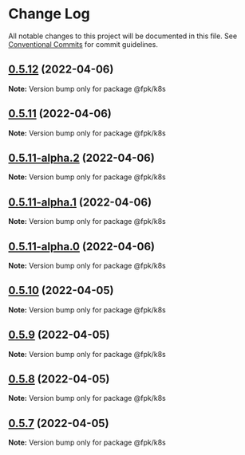 # Change Log

All notable changes to this project will be documented in this file.
See [Conventional Commits](https://conventionalcommits.org) for commit guidelines.

## [0.5.12](https://github.com/tim-smart/fpk/compare/@fpk/k8s@0.5.11...@fpk/k8s@0.5.12) (2022-04-06)

**Note:** Version bump only for package @fpk/k8s

## [0.5.11](https://github.com/tim-smart/fpk/compare/@fpk/k8s@0.5.11-alpha.2...@fpk/k8s@0.5.11) (2022-04-06)

**Note:** Version bump only for package @fpk/k8s

## [0.5.11-alpha.2](https://github.com/tim-smart/fpk/compare/@fpk/k8s@0.5.11-alpha.1...@fpk/k8s@0.5.11-alpha.2) (2022-04-06)

**Note:** Version bump only for package @fpk/k8s

## [0.5.11-alpha.1](https://github.com/tim-smart/fpk/compare/@fpk/k8s@0.5.11-alpha.0...@fpk/k8s@0.5.11-alpha.1) (2022-04-06)

**Note:** Version bump only for package @fpk/k8s

## [0.5.11-alpha.0](https://github.com/tim-smart/fpk/compare/@fpk/k8s@0.5.10...@fpk/k8s@0.5.11-alpha.0) (2022-04-06)

**Note:** Version bump only for package @fpk/k8s

## [0.5.10](https://github.com/tim-smart/fpk/compare/@fpk/k8s@0.5.9...@fpk/k8s@0.5.10) (2022-04-05)

**Note:** Version bump only for package @fpk/k8s

## [0.5.9](https://github.com/tim-smart/fpk/compare/@fpk/k8s@0.5.8...@fpk/k8s@0.5.9) (2022-04-05)

**Note:** Version bump only for package @fpk/k8s

## [0.5.8](https://github.com/tim-smart/fpk/compare/@fpk/k8s@0.5.7...@fpk/k8s@0.5.8) (2022-04-05)

**Note:** Version bump only for package @fpk/k8s

## [0.5.7](https://github.com/tim-smart/fpk/compare/@fpk/k8s@0.5.6...@fpk/k8s@0.5.7) (2022-04-05)

**Note:** Version bump only for package @fpk/k8s
